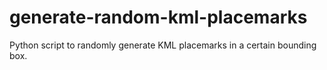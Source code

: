 generate-random-kml-placemarks
==============================

Python script to randomly generate KML placemarks in a certain bounding box.